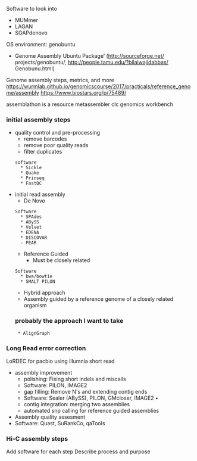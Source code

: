 Software to look into
* MUMmer
* LAGAN
* SOAPdenovo

OS environment: genobuntu
* Genome Assembly Ubuntu Package’ (http://sourceforge.net/ projects/genobuntu/, http://people.tamu.edu/?bilalwajidabbas/ Genobunu.html)

Genome assembly steps, metrics, and more
https://wurmlab.github.io/genomicscourse/2017/practicals/reference_genome/assembly
https://www.biostars.org/p/75489/

assemblathon is a resource
metassembler
clc genomics workbench

### initial assembly steps 
* quality control and pre-processing
  * remove barcodes
  * remove poor quality reads
  * filter duplicates  
  ~~~
  software
    * Sickle
    * Quake
    * Prinseq
    * FastQC
  ~~~  
* initial read assembly
  * De Novo
  ~~~ 
  Software
    * SPAdes
    * ABySS
    * Velvet
    * EDENA
    * DISCOVAR
    - PEAR
   ~~~
  * Reference Guided
    * Must be closely related
  ~~~
  Software
    * bwa/bowtie
    * SMALT PILON
  ~~~ 
   * Hybrid approach
    * Assembly guided by a reference genome of a closely related organism
    ### probably the approach I want to take
   ~~~
    * AlignGraph
   ~~~
### Long Read error correction
LoRDEC for pacbio using illumnia short read
* assembly improvement  
  * polishing:
   Fixing short indels and miscalls
   * Software: PILON, IMAGE2
  * gap filling:
   Remove N's and extending contig ends
   * Software: Sealer (ABySS), PILON, GMcloser, IMAGE2 •
  * contig integration:
   merging two assemblies
  * automated snp calling for reference guided assemblies
* Assembly quality assesment
 * Software: Quast, SuRankCo, qaTools

### Hi-C assembly steps

Add software for each step
Describe process and purpose
